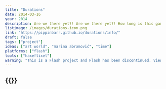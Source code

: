 ```yaml
---
title: "Durations"
date: 2014-03-16
year: 2014
description: Are we there yet?! Are we there yet?! How long is this game anyway?! Develop an intimate relationship with time! Take a second! Take forever! Yes! It really does take as long as it says!
listimage: /images/durations-icon.png
link: "https://pippinbarr.github.io/durations/info/"
draft: false
tags: ["project"]
ideas: ["art world", "marina abramović", "time"]
platforms: ["flash"]
tools: ["haxeflixel"]
warning: "This is a Flash project and Flash has been discontinued. View the game's page for more information."
---
```


## {{<param title >}}
